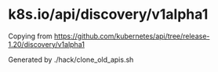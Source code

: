 # k8s.io/api/discovery/v1alpha1

Copying from https://github.com/kubernetes/api/tree/release-1.20/discovery/v1alpha1

Generated by ./hack/clone_old_apis.sh
